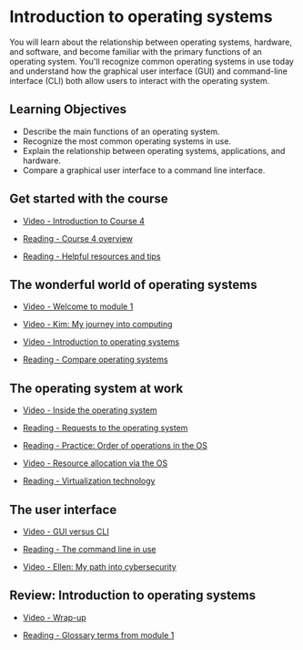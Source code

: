 # Introduction to operating systems

You will learn about the relationship between operating systems, hardware, and software, and become familiar with the primary functions of an operating system. You'll recognize common operating systems in use today and understand how the graphical user interface (GUI) and command-line interface (CLI) both allow users to interact with the operating system.

## Learning Objectives

- Describe the main functions of an operating system.
- Recognize the most common operating systems in use.
- Explain the relationship between operating systems, applications, and hardware.
- Compare a graphical user interface to a command line interface.

## Get started with the course

- [Video - Introduction to Course 4](https://www.coursera.org/learn/linux-and-sql/lecture/uEGdw/introduction-to-course-4)

- [Reading - Course 4 overview](https://www.coursera.org/learn/linux-and-sql/supplement/rUv9P/course-4-overview)

- [Reading - Helpful resources and tips](https://www.coursera.org/learn/linux-and-sql/supplement/9G5J5/helpful-resources-and-tips)

## The wonderful world of operating systems

- [Video - Welcome to module 1](https://www.coursera.org/learn/linux-and-sql/lecture/XLIjs/welcome-to-module-1)

- [Video - Kim: My journey into computing](https://www.coursera.org/learn/linux-and-sql/lecture/tlTRV/kim-my-journey-into-computing)

- [Video - Introduction to operating systems](https://www.coursera.org/learn/linux-and-sql/lecture/duptd/introduction-to-operating-systems)

- [Reading - Compare operating systems](https://www.coursera.org/learn/linux-and-sql/supplement/xbzCV/compare-operating-systems)

## The operating system at work

- [Video - Inside the operating system](https://www.coursera.org/learn/linux-and-sql/lecture/f8DBS/inside-the-operating-system)

- [Reading - Requests to the operating system](https://www.coursera.org/learn/linux-and-sql/supplement/f0jET/requests-to-the-operating-system)

- [Reading - Practice: Order of operations in the OS](https://d10o6em2qtnr4q.cloudfront.net/assets/1b707c8b82864e709f6abfaa654311f1/tmp/S30P012-order-of-operations-en/index.html)

- [Video - Resource allocation via the OS](https://www.coursera.org/learn/linux-and-sql/lecture/d6OxK/resource-allocation-via-the-os)

- [Reading - Virtualization technology](https://www.coursera.org/learn/linux-and-sql/supplement/arCEJ/virtualization-technology)

## The user interface

- [Video - GUI versus CLI](https://www.coursera.org/learn/linux-and-sql/lecture/DtawZ/gui-versus-cli)

- [Reading - The command line in use](https://www.coursera.org/learn/linux-and-sql/supplement/7iLDe/the-command-line-in-use)

- [Video - Ellen: My path into cybersecurity](https://www.coursera.org/learn/linux-and-sql/lecture/I0WLK/ellen-my-path-into-cybersecurity)

## Review: Introduction to operating systems

- [Video - Wrap-up](https://www.coursera.org/learn/linux-and-sql/lecture/pjMpa/wrap-up)

- [Reading - Glossary terms from module 1](https://www.coursera.org/learn/linux-and-sql/supplement/NpCZD/glossary-terms-from-module-1)